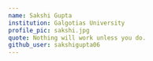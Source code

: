 ```yaml
---
name: Sakshi Gupta
institution: Galgotias University
profile_pic: sakshi.jpg
quote: Nothing will work unless you do.
github_user: sakshigupta06
---
```

